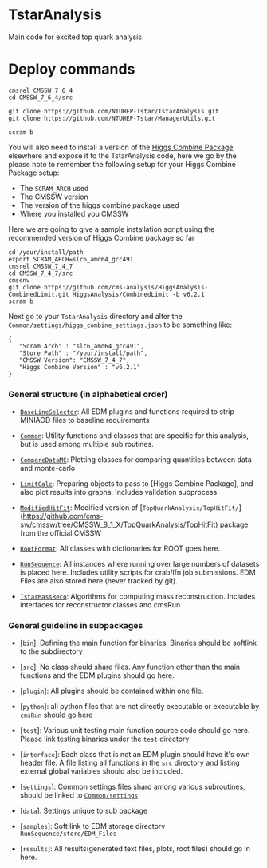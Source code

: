 # TstarAnalysis

Main code for excited top quark analysis.

# Deploy commands
```
cmsrel CMSSW_7_6_4
cd CMSSW_7_6_4/src

git clone https://github.com/NTUHEP-Tstar/TstarAnalysis.git
git clone https://github.com/NTUHEP-Tstar/ManagerUtils.git

scram b
```

You will also need to install a version of the [Higgs Combine Package](https://twiki.cern.ch/twiki/bin/viewauth/CMS/SWGuideHiggsAnalysisCombinedLimit#For_end_users_that_don_t_need_to) elsewhere and expose it to the TstarAnalysis code, here we go by the please note to remember the following setup for your Higgs Combine Package setup:

  * The `SCRAM_ARCH` used
  * The CMSSW version
  * The version of the higgs combine package used
  * Where you installed you CMSSW

Here we are going to give a sample installation script using the recommended version of Higgs Combine package so far

```
cd /your/install/path
export SCRAM_ARCH=slc6_amd64_gcc491
cmsrel CMSSW_7_4_7
cd CMSSW_7_4_7/src
cmsenv
git clone https://github.com/cms-analysis/HiggsAnalysis-CombinedLimit.git HiggsAnalysis/CombinedLimit -b v6.2.1
scram b
```
Next go to your `TstarAnalysis` directory and alter the `Common/settings/higgs_combine_settings.json` to be something like:
```
{
   "Scram Arch" : "slc6_amd64_gcc491",
   "Store Path" : "/your/install/path",
   "CMSSW Version": "CMSSW_7_4_7",
   "Higgs Combine Version" : "v6.2.1"
}
```


### General structure (in alphabetical order)

* [`BaseLineSelector`](BaseLineSelector): All EDM plugins and functions required to strip MINIAOD files to baseline requirements

* [`Common`](Common): Utility functions and classes that are specific for this analysis, but is used among multiple sub routines.

* [`CompareDataMC`](CompareDataMC): Plotting classes for comparing quantities between data and monte-carlo

* [`LimitCalc`](LimitCalc): Preparing objects to pass to [Higgs Combine Package], and also plot results into graphs. Includes validation subprocess

* [`ModifiedHitFit`](ModifiedHitFit): Modified version of [`TopQuarkAnalysis/TopHitFit/`] (https://github.com/cms-sw/cmssw/tree/CMSSW_8_1_X/TopQuarkAnalysis/TopHitFit) package from the official CMSSW

* [`RootFormat`](RootFormat): All classes with dictionaries for ROOT goes here.

* [`RunSequence`](RunSequence): All instances where running over large numbers of datasets is placed here. Includes utility scripts for crab/lfn job submissions. EDM Files are also stored here (never tracked by git).

* [`TstarMassReco`](TstarMassReco): Algorithms for computing mass reconstruction. Includes interfaces for reconstructor classes and cmsRun


### General guideline in subpackages

* [`bin`]: Defining the main function for binaries. Binaries should be softlink to the subdirectory

* [`src`]: No class should share files. Any function other than the main functions and the EDM plugins should go here.

* [`plugin`]: All plugins should be contained within one file.

* [`python`]: all python files that are not directly executable or executable by `cmsRun` should go here

* [`test`]: Various unit testing main function source code should go here. Please link testing binaries under the `test` directory

* [`interface`]: Each class that is not an EDM plugin should have it's own header file. A file listing all functions in the `src` directory and listing external global variables should also be included.

* [`settings`]: Common settings files shard among various subroutines, should be linked to [`Common/settings`](Common/settings)

* [`data`]: Settings unique to sub package

* [`samples`]: Soft link to EDM storage directory `RunSequence/store/EDM_Files`

* [`results`]: All results(generated text files, plots, root files) should go in here.
